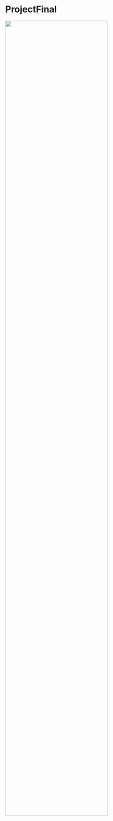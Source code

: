 # ProjectFinal

<img width="80%" src="https://user-images.githubusercontent.com/98371929/174419894-3c986b76-17f3-4d19-b80a-2c3168041a74.gif"
     style="margin:0 auto"/>
